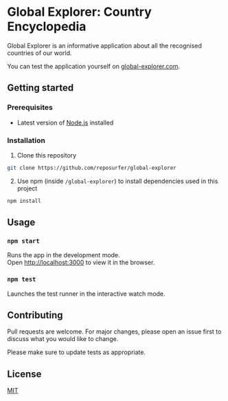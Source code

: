 # Global Explorer: Country Encyclopedia

Global Explorer is an informative application about all the recognised countries of our world.

You can test the application yourself on [global-explorer.com](https://global-explorer-w7rz.onrender.com).

## Getting started

### Prerequisites

- Latest version of [Node.js](https://nodejs.org/en/download) installed

### Installation

1. Clone this repository

```bash
git clone https://github.com/reposurfer/global-explorer
```

2. Use npm (inside `/global-explorer`) to install dependencies used in this project

```bash
npm install
```

## Usage


### `npm start`

Runs the app in the development mode.\
Open [http://localhost:3000](http://localhost:3000) to view it in the browser.

### `npm test`

Launches the test runner in the interactive watch mode.

## Contributing

Pull requests are welcome. For major changes, please open an issue first
to discuss what you would like to change.

Please make sure to update tests as appropriate.

## License

[MIT](https://choosealicense.com/licenses/mit/)
